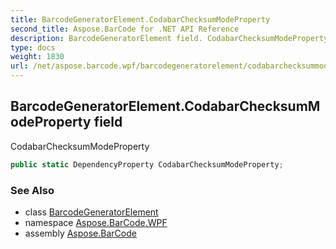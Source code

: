 ```yaml
---
title: BarcodeGeneratorElement.CodabarChecksumModeProperty
second_title: Aspose.BarCode for .NET API Reference
description: BarcodeGeneratorElement field. CodabarChecksumModeProperty
type: docs
weight: 1830
url: /net/aspose.barcode.wpf/barcodegeneratorelement/codabarchecksummodeproperty/
---
```

## BarcodeGeneratorElement.CodabarChecksumModeProperty field

CodabarChecksumModeProperty

```csharp
public static DependencyProperty CodabarChecksumModeProperty;
```

### See Also

* class [BarcodeGeneratorElement](../)
* namespace [Aspose.BarCode.WPF](../../barcodegeneratorelement/)
* assembly [Aspose.BarCode](../../../)


